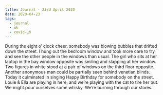 ```yaml
---
title: Journal - 23rd April 2020
date: 2020-04-23
tags:
  - journal
  - uk
  - covid-19
---
```


During the eight o’ clock cheer, somebody was blowing bubbles that drifted down the street. I hung out the bedroom window and took more care to try and see the other people in the windows than usual. The girl who sits at her laptop in the bay window opposite was smiling and slapping at her window. Two figures in white stood at a pair of windows on the third floor opposite. Another anonymous man could be partially seen behind venetian blinds. Today it culminated in singing Happy Birthday for somebody on the street. Louie & Ella are playing in here, and we’re playing with the cat to tire her out. We might pour ourselves some whisky. We’re burning through our stores.

